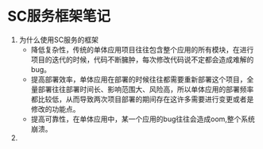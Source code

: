 # **SC服务框架笔记**

1. 为什么使用SC服务的框架
   - 降低复杂性，传统的单体应用项目往往包含整个应用的所有模块，在进行项目的迭代的时候，代码不断臃肿，每次修改代码说不定都会造成难解的bug。
   - 提高部署效率，单体应用在部署的时候往往都需要重新部署这个项目，全量部署往往部署时间长、影响范围大、风险高，所以单体应用的部署频率都比较低，从而导致两次项目部署的期间存在这许多需要进行变更或者是修改的功能点。
   - 提高可靠性，在单体应用中，某一个应用的bug往往会造成oom,整个系统崩溃。
2. 

